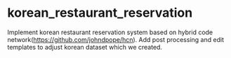 # korean_restaurant_reservation
Implement korean restaurant reservation system based on hybrid code network(https://github.com/johndpope/hcn).
Add post processing and edit templates to adjust korean dataset which we created.
